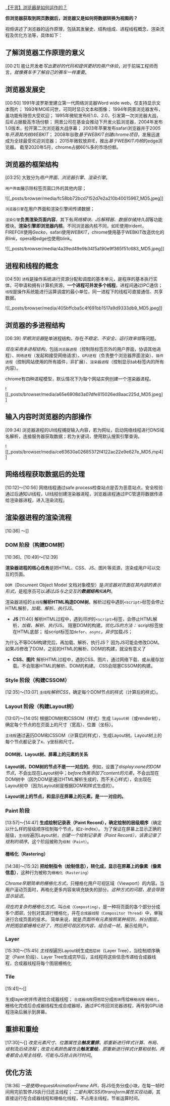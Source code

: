 [【干货】浏览器是如何运作的？](https://www.bilibili.com/video/BV1x54y1B7RE/?share_source=copy_web&vd_source=9c1e19a73fa7bd23bb37aa8d7467d862)

**但浏览器获取到网页数据后，浏览器又是如何将数据转换为视图的？**

视频讲述了浏览器的运作原理，包括其发展史、结构组成、进程线程概念、渲染流程及优化方法等，具体如下：

## 了解浏览器工作原理的意义
[00:21] 
能让开发者*写出更好的代码和提供更好的用户体验*，对于前端工程师而言，*就像赛车手了解自己的赛车一样重要*。

## 浏览器发展史
[00:50] 
1991年波罗斯里建立第一代网络浏览器Word wide web，仅支持显示文本图片；
1993年MOIE问世，可同时显示文本和图像；
1994年网景浏览器发布，虽功能有限但大受欢迎；
1995年微软发布IE1.0、2.0，引发第一次浏览器大战，后IE占据极高市场份额；
网景公司在基金会推动下开发火狐浏览器，2004年发布1.0版本，拉开第二次浏览器大战序幕；
2003年苹果发布safari浏览器并于2005年*开源其内核WEBKIT*；
2008年谷歌*基于WEBKIT创建chrome项目*，发展迅速成为全球最受欢迎浏览器；
2015年微软放弃IE，推出*基于WEBKIT内核*的edge浏览器。
截至2020年5月，chrome占据60%多的市场份额。

## 浏览器的框架结构
[03:25] 
大致分为*用户界面、浏览器引擎、渲染引擎*。

`用户界面`展示除标签页窗口外的其他内容；

![[_posts/browser/media/fc58bb72bcd7152d7e2a210b40015967_MD5.jpeg]]

`浏览器引擎`在用户界面和渲染引擎间传递数据；

`渲染引擎`**负责渲染页面内容**，其下有*网络模块、JS解释器、数据存储持久层*等功能模块。**渲染引擎即浏览器内核**，不同浏览器内核不同，如IE使用trident，FIREFOX使用*Gecko*，safari使用*WEBKIT*，chrome使用基于WEBKIT改造优化的*Blink*，opera和edge也使用blink。

![[_posts/browser/media/4a39ed49e9b34f5a190e9f365f51c683_MD5.jpeg]]


## 进程和线程的概念
[04:59] 
`进程`是操作系统进行资源分配和调度的基本单元，是程序的基本执行实体，可申请和拥有计算机资源，**一个进程可并发多个线程**，进程间通过IPC通信；
`线程`是操作系统能进行运算调度的最小单位，同一进程下的线程可直接通信、共享数据。

![[_posts/browser/media/405bffcba5c4f691bb1517a9d9333db9_MD5.jpeg]]


## 浏览器的多进程结构
[06:39] 
*早期浏览器*是单进程结构，存在*不稳定、不安全、运行效率低*等问题。

*现在采用多进程结构*，包括`浏览器进程`（控制除标签页外的用户界面，协调其他进程）、`网络进程`（发起和接受网络请求）、`GPU进程`（负责整个浏览器界面渲染）、`插件进程`（控制网站使用的所有插件，非扩展）、`渲染器进程`（控制显示tab标签内的所有内容）。

chrome有四种进程模型，默认情况下为每个网站实例创建一个渲染器进程。

![[_posts/browser/media/a65e6908d3a07dfe815026ed8aac225d_MD5.jpeg]]


## 输入内容时浏览器的内部操作
[09:34] 
浏览器进程的UI线程捕捉输入内容，若为网址，启动网络线程进行DNS域名解析，连接服务器获取数据；若为关键词，使用默认搜索引擎查询。

![[_posts/browser/media/ce63630a02685372f4122ac22e9e627e_MD5.mp4]]


## 网络线程获取数据后的处理
[10:12]～[10:56]
网络线程通过safe process检查站点是否为恶意站点，安全校验通过后通知UI线程，UI线程创建渲染器进程，浏览器进程通过IPC管道将数据传递给渲染器进程，进入渲染流程。

## 渲染器进程的渲染流程
[10:36] ～[]

### DOM 阶段（构建DOM树）
[10:36]、[10:49]～[12:39]

**渲染器进程的核心任务**是把HTML、CSS、JS、图片等资源，渲染成用户可以交互的页面。

`DOM`（Document Object Model 文档对象模型）是*浏览器对页面在其内部的表示形式*，是程序员可以*通过JS与之交互的**数据结构**和**API***。

渲染器进程的`主线程`**解析HTML构造DOM树**。解析过程中遇到`<script>`标签会停止HTML解析，*加载、解析、执行JS*。

- **JS**
[11:40]
解析HTML过程中，遇到*同步*的`<script>`标签，会停止HTML解析，*加载、解析、执行JS*。
阻塞DOM的构建。*优化JS的方法：*
	script标签放在HTML底部；
	给script标签加`defer`、`async`，*异步*加载JS；

为什么不等DOM构建完后，再加载、解析、执行JS？
	因为JS可能会修改DOM。如果JS修改了DOM，之前的HTML的解析、DOM的构建，就没有意义了

- **CSS、图片**
解析HTML过程中，遇到CSS、图片，通过网络下载、或从缓存加载。不会阻塞HTML的解析、DOM的构建。
CSS会阻塞CSSOM的构建。


### Style 阶段（构建CSSOM）
[12:35]～[13:07]
`主线程`*解析CSS*，确定每个DOM节点的样式（计算后的样式）。


### Layout 阶段（构建Layout树）
[13:07]～[14:05]
根据DOM树和CSSOM（样式）生成 `layout树`（或render树），确定每个节点的在页面上的尺寸（宽高）、位置（坐标）。

`主线程`通过遍历DOM和CSSOM（计算后的样式），生成Layout树。Layout树上的每个节点都记录了x、y坐标和尺寸。

#### DOM树、Layout树、屏幕上的元素的关系

**Layout树、DOM树的节点不是一一对应的**。例如，设置了*display:none的DOM节点*，不会出现在Layout树中；*before伪类添加了content的元素*，不会出现在DOM树中（因为DOM是通过HTML解析生成的，而不关心样式），会出现在Layout树中（因为Layout树是根据DOM和样式生成的）。

**Layout树上的节点，和显示在屏幕上的元素，是一一对应的。**


### Paint 阶段
[13:57]～[14:47]
**生成绘制记录表（Paint Record），确定绘制的层级顺序**（确定以什么样的层级顺序绘制每个节点，如z-index）。
为了保证在屏幕上显示正确的层级，`主线程`遍历Layout树，*创建一个绘制记录表（Paint Record），该表记录了绘制的顺序*。这个阶段被称为`绘制（Paint）`。


#### 栅格化（Rastering）
[14:38]～[15:32]
**把绘制指令（绘制信息），转化成，显示在屏幕上的像素（像素信息）**，这种行为被称为`栅格化（Rastering）`

*Chrome早期简单的栅格化方式*，只栅格化用户可视区域（Viewport）的内容。当用户滚动页面时，再格化更多内容来填充缺失的部分。*这种方式的问题，是会导致显示延迟*。

*现在的复杂的栅格化方式*，叫`合成（Composting）`，是一种将页面的各个部分分成多个*图层*，分别对其进行栅格化，并在`合成器线程（Compositor Thread）`中，单独进行合成页面的技术。
简单来说，就是*页面所有元素按照某种规则，拆分图层，并把图层都栅格化好了，然后把可视区的内容，组合成一帧*，展示给用户。

### Layer 
[15:30]～[15:45]
*主线程*遍历Layout树生成`图层树`（Layer Tree），当绘制顺序确定（Paint 阶段）、Layer Tree生成完毕后，主线程将这些信息传递给合成器线程，合成器线程将每个图层栅格化

### Tile
[15:41]～[]

生成layer树并传递给合成器线程；
`合成器线程`将`图层`分成`图块`传给`栅格线程` `栅格化`，栅格化完成后合成器线程生成合成器帧，通过IPC传回浏览器进程，再传到GPU进程渲染后展示到屏幕。

## 重排和重绘
[17:30]～[]
*改变元素尺寸、位置属性会**触发重排***，*即重新进行样式计算、布局、绘制及后续流程*；*改变元素颜色属性会**触发重绘**，即重新进行样式计算和绘制。两者都会占用主线程，可能与JS抢占执行时间*。

## 优化方法
[18:36] 
*一是使用requestAnimationFrame API*，将JS任务分成小块，在每一帧时间用完前暂停JS执行归还主线程；
*二是利用CSS的transform属性实现动画*，其直接运行在合成器线程和栅格化线程，不占用主线程，节省运算时间。